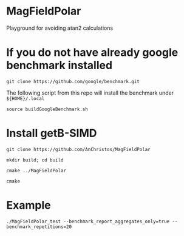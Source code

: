 # MagFieldPolar
Playground for avoiding atan2 calculations

# If you do not have already google benchmark installed

``git clone https://github.com/google/benchmark.git``

The following script from this repo will install the benchmark under ``${HOME}/.local``

``source buildGoogleBenchmark.sh``

# Install  getB-SIMD

``git clone https://github.com/AnChristos/MagFieldPolar``

``mkdir build; cd build``

``cmake ../MagFieldPolar``

``cmake``

# Example 

``./MagFieldPolar_test --benchmark_report_aggregates_only=true --benchmark_repetitions=20``

